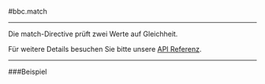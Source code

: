 #bbc.match

- - -

Die match-Directive prüft zwei Werte auf Gleichheit.

Für weitere Details besuchen Sie bitte unsere <a href="/doc#/api/bbc.match.directive:bbcMatch" target="_self">API Referenz</a>.

- - -

###Beispiel
